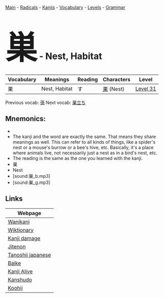 <style> bigfont {font-size: 100px}</style>
[Main](../README.md) -
[Radicals](../radicals.md) -
[Kanjis](../kanjis.md) -
[Vocabulary](../vocabulary.md) -
[Levels](../levels.md) -
[Grammar](../grammar.md)
# <bigfont> 巣</bigfont> - Nest, Habitat 

| Vocabulary | Meanings | Reading | Characters | Level |
| --- | --- | --- | --- | --- |
| 巣 | Nest, Habitat | す |  [巣](../kanjis/巣.md) (Nest) | [Level 31](../levels/wk_level31.md) |

Previous vocab: [孫](孫.md) Next vocab: [巣立ち](巣立ち.md) 

## Mnemonics:

* 
* The kanji and the word are exactly the same. That means they share meanings as well. This can refer to all kinds of things, like a spider's nest or a mouse's burrow or a bee's hive, etc. Basically, it's a place where animals live, not necessarily just a nest as in a bird's nest, etc.
* The reading is the same as the one you learned with the kanji.
* 巣
* Nest
* [sound:巣_b.mp3]
* [sound:巣_g.mp3]


## Links 

| Webpage |
| --- |
| [Wanikani          ](https://www.wanikani.com/kanji/巣) |
| [Wiktionary        ](https://en.wiktionary.org/wiki/巣) |
| [Kanji damage      ](http://www.kanjidamage.com/kanji/search?utf8=✓&q=巣) |
| [Jitenon           ](https://jitenon.com/kanji/巣) |
| [Tanoshii japanese ](https://www.tanoshiijapanese.com/dictionary/kanji.cfm?k=巣) |
| [Baike             ](https://baike.baidu.com/item/巣) |
| [Kanji Alive       ](https://app.kanjialive.com/巣) |
| [Kanshudo          ](https://www.kanshudo.com/searchmn?q=巣) |
| [Koohii            ](https://kanji.koohii.com/study/kanji/巣) |
